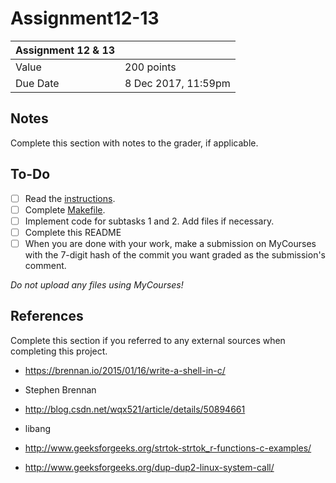 # Assignment12-13

| Assignment 12 & 13|                       |
|-------------------|-----------------------|
| Value             | 200 points            |
| Due Date          | 8 Dec 2017, 11:59pm  |

## Notes
Complete this section with notes to the grader, if applicable.

## To-Do
- [ ] Read the [instructions](instructions.pdf).
- [ ] Complete [Makefile](Makefile).
- [ ] Implement code for subtasks 1 and 2. Add files if necessary.
- [ ] Complete this README
- [ ] When you are done with your work, make a submission on MyCourses with the 7-digit hash of the commit you want graded as the submission's comment.

_Do not upload any files using MyCourses!_

## References
Complete this section if you referred to any external sources when completing this project.

- https://brennan.io/2015/01/16/write-a-shell-in-c/
- Stephen Brennan

- http://blog.csdn.net/wqx521/article/details/50894661
- libang

- http://www.geeksforgeeks.org/strtok-strtok_r-functions-c-examples/

- http://www.geeksforgeeks.org/dup-dup2-linux-system-call/
